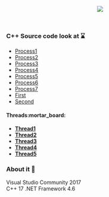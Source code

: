 <p align="center"><img  src="https://www.d.umn.edu/~gshute/os/images/states.png"></p></br>

### C++ Source code look at :hourglass:

* [Process1](https://github.com/VanHakobyan/OperatingSystemWithCPP/blob/master/ProcessOS/ProcessGROUP/Process1.cpp)
* [Process2](https://github.com/VanHakobyan/OperatingSystemWithCPP/blob/master/ProcessOS/ProcessGROUP/Process2.cpp)
* [Process3](https://github.com/VanHakobyan/OperatingSystemWithCPP/blob/master/ProcessOS/ProcessGROUP/Process3.cpp)
* [Process4](https://github.com/VanHakobyan/OperatingSystemWithCPP/blob/master/ProcessOS/ProcessGROUP/Process4.cpp)
* [Process5](https://github.com/VanHakobyan/OperatingSystemWithCPP/blob/master/ProcessOS/ProcessGROUP/Process5.cpp)
* [Process6](https://github.com/VanHakobyan/OperatingSystemWithCPP/blob/master/ProcessOS/ProcessGROUP/Process6.cpp)
* [Process7](https://github.com/VanHakobyan/OperatingSystemWithCPP/blob/master/ProcessOS/ProcessGROUP/Process7.cpp)
* [First](https://github.com/VanHakobyan/OperatingSystemWithCPP/blob/master/ProcessOS/ProcessGROUP/First.cpp)
* [Second](https://github.com/VanHakobyan/OperatingSystemWithCPP/blob/master/ProcessOS/ProcessGROUP/Second.cpp)
<h4> Threads:mortar_board:<h4/>

* [Thread1](https://github.com/VanHakobyan/OperatingSystemWithCPP/blob/master/ProcessOS/ProcessGROUP/Thread1.cpp)
* [Thread2](https://github.com/VanHakobyan/OperatingSystemWithCPP/blob/master/ProcessOS/ProcessGROUP/Thread2.cpp)
* [Thread3](https://github.com/VanHakobyan/OperatingSystemWithCPP/blob/master/ProcessOS/ProcessGROUP/Thread3.cpp)
* [Thread4](https://github.com/VanHakobyan/OperatingSystemWithCPP/blob/master/ProcessOS/ProcessGROUP/Thread4.cpp)
* [Thread5](https://github.com/VanHakobyan/OperatingSystemWithCPP/blob/master/ProcessOS/ProcessGROUP/Thread5.cpp)

### About it :bell:

Visual Studio Community 2017</br>
C++ 17 .NET Framework 4.6

